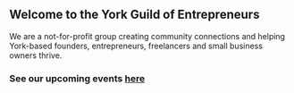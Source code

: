 ## Welcome to the York Guild of Entrepreneurs

We are a not-for-profit group creating community connections and helping York-based founders, entrepreneurs, freelancers and small business owners thrive.

### See our upcoming events [here](https://www.eventbrite.co.uk/o/guild-of-entrepreneurs-10599598419)
